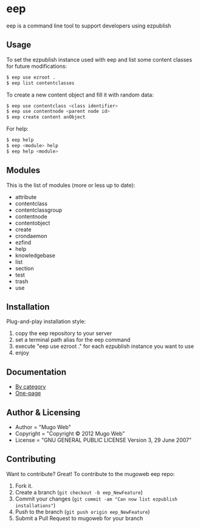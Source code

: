 # eep
eep is a command line tool to support developers using ezpublish

## Usage

To set the ezpublish instance used with eep and list some content
classes for future modifications:

```sh
$ eep use ezroot .
$ eep list contentclasses
```

To create a new content object and fill it with random data:

```sh
$ eep use contentclass <class identifier>
$ eep use contentnode <parent node id>
$ eep create content anObject
```

For help:

```sh
$ eep help
$ eep <module> help
$ eep help <module>
```

## Modules
This is the list of modules (more or less up to date):

* attribute
* contentclass
* contentclassgroup
* contentnode
* contentobject
* create
* crondaemon
* ezfind
* help
* knowledgebase
* list
* section
* test
* trash
* use

## Installation

Plug-and-play installation style:

1. copy the eep repository to your server
2. set a terminal path alias for the eep command
3. execute "eep use ezroot ." for each ezpublish instance you want to use
4. enjoy

## Documentation

* [By category](docs/index.md)
* [One-page](docs/one_page.md)

## Author & Licensing

* Author = "Mugo Web"
* Copyright = "Copyright © 2012  Mugo Web"
* License = "GNU GENERAL PUBLIC LICENSE Version 3, 29 June 2007"

## Contributing

Want to contribute? Great! To contribute to the mugoweb eep repo:

1. Fork it.
2. Create a branch (`git checkout -b eep_NewFeature`)
3. Commit your changes (`git commit -am "Can now list ezpublish installations"`)
4. Push to the branch (`git push origin eep_NewFeature`)
5. Submit a Pull Request to mugoweb for your branch
